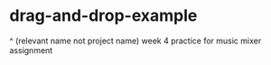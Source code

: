 # drag-and-drop-example
^ (relevant name not project name)
week 4 practice for music mixer assignment
